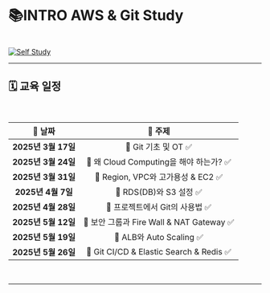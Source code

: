 # 📚INTRO AWS & Git Study

<br> <a href="https://www.notion.so/AWS-Git-183ec6997d728181a374fb3fca6c5072" target="_blank">
    <img src="https://img.shields.io/badge/📖%20AWS%20&%20Git%20STUDY-Click%20Here-blue?style=for-the-badge&logo=notion" alt="Self Study">
    </a>


<hr>

## 🗓️ 교육 일정  

<br>  

|        📅 날짜        |                   📌 주제                    |  
|:------------------:|:----------------------------------:|  
|  **2025년 3월 17일**  |   🔹 Git 기초 및 OT   ✅                |  
|  **2025년 3월 24일**  |   🔹 왜 Cloud Computing을 해야 하는가? ✅  |  
|  **2025년 3월 31일**  |   🔹 Region, VPC와 고가용성 & EC2 ✅     |  
|  **2025년 4월 7일**   |   🔹 RDS(DB)와 S3 설정 ✅              |  
|  **2025년 4월 28일**  |   🔹 프로젝트에서 Git의 사용법        ✅ |  
|  **2025년 5월 12일**  |   🔹 보안 그룹과 Fire Wall & NAT Gateway  ✅|  
|  **2025년 5월 19일**  |   🔹 ALB와 Auto Scaling         ✅    |  
|  **2025년 5월 26일**  |   🔹 Git CI/CD & Elastic Search & Redis   ✅        |  

<br>  

---

